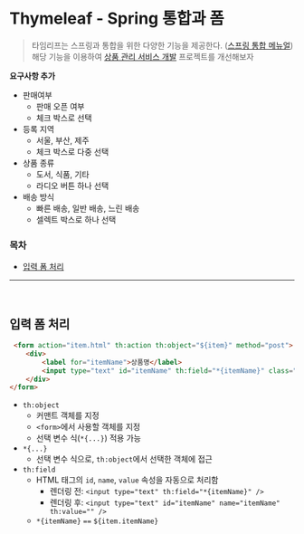 # Thymeleaf - Spring 통합과 폼

> 타임리프는 스프링과 통합을 위한 다양한 기능을 제공한다. ([스프링 통합 메뉴얼](https://www.thymeleaf.org/doc/tutorials/3.0/thymeleafspring.html))  
> 해당 기능을 이용하여 [상품 관리 서비스 개발](https://github.com/jmxx219/Spring-Study/blob/main/item-service/README.md) 프로젝트를 개선해보자  


**요구사항 추가**
- 판매여부
  - 판매 오픈 여부
  - 체크 박스로 선택
- 등록 지역
  - 서울, 부산, 제주
  - 체크 박스로 다중 선택
- 상품 종류
  - 도서, 식품, 기타
  - 라디오 버튼 하나 선택
- 배송 방식
  - 빠른 배송, 일반 배송, 느린 배송
  - 셀렉트 박스로 하나 선택



### 목차
- [입력 폼 처리](#입력-폼-처리) <br/>


---

<br/>

## 입력 폼 처리

```html
 <form action="item.html" th:action th:object="${item}" method="post">
    <div>
        <label for="itemName">상품명</label>
        <input type="text" id="itemName" th:field="*{itemName}" class="form-control" placeholder="이름을 입력하세요">
    </div>
</form>
```

- `th:object`
    - 커맨트 객체를 지정
    - `<form>`에서 사용할 객체를 지정
    - 선택 변수 식(`*{...}`) 적용 가능
- `*{...}`
    - 선택 변수 식으로, `th:object`에서 선택한 객체에 접근
- `th:field`
    - HTML 태그의 `id`, `name`, `value` 속성을 자동으로 처리함
        - 렌더링 전: `<input type="text" th:field="*{itemName}" />`
        - 렌더링 후: `<input type="text" id="itemName" name="itemName" th:value="" />`
    - `*{itemName}` `==` `${item.itemName}`
  
